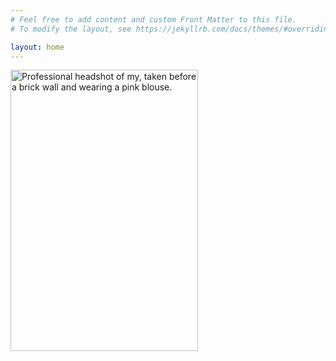 ```yaml
---
# Feel free to add content and custom Front Matter to this file.
# To modify the layout, see https://jekyllrb.com/docs/themes/#overriding-theme-defaults

layout: home
---
```

<img height="450"  width="300" src="/images/McKenna_HS1" alt="Professional headshot of my, taken before a brick wall and wearing a pink blouse.">
